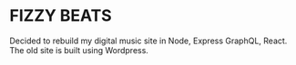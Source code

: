 # FIZZY BEATS
Decided to rebuild my digital music site in Node, Express GraphQL, React. The old site is built using Wordpress.

